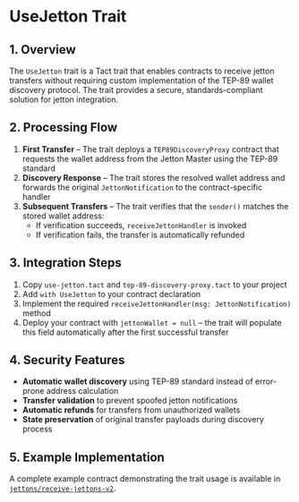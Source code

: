# UseJetton Trait

## 1. Overview

The `UseJetton` trait is a Tact trait that enables contracts to receive jetton transfers without requiring custom implementation of the TEP-89 wallet discovery protocol. The trait provides a secure, standards-compliant solution for jetton integration.

## 2. Processing Flow

1. **First Transfer** – The trait deploys a `TEP89DiscoveryProxy` contract that requests the wallet address from the Jetton Master using the TEP-89 standard
2. **Discovery Response** – The trait stores the resolved wallet address and forwards the original `JettonNotification` to the contract-specific handler
3. **Subsequent Transfers** – The trait verifies that the `sender()` matches the stored wallet address:
    - If verification succeeds, `receiveJettonHandler` is invoked
    - If verification fails, the transfer is automatically refunded

## 3. Integration Steps

1. Copy `use-jetton.tact` and `tep-89-discovery-proxy.tact` to your project
2. Add `with UseJetton` to your contract declaration
3. Implement the required `receiveJettonHandler(msg: JettonNotification)` method
4. Deploy your contract with `jettonWallet = null` – the trait will populate this field automatically after the first successful transfer

## 4. Security Features

- **Automatic wallet discovery** using TEP-89 standard instead of error-prone address calculation
- **Transfer validation** to prevent spoofed jetton notifications
- **Automatic refunds** for transfers from unauthorized wallets
- **State preservation** of original transfer payloads during discovery process

## 5. Example Implementation

A complete example contract demonstrating the trait usage is available in [`jettons/receive-jettons-v2`](../receive-jettons-v2).
